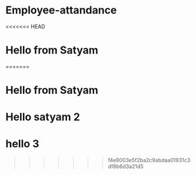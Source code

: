 # Employee-attandance

<<<<<<< HEAD
# Hello from Satyam
=======
# Hello from Satyam


# Hello satyam 2


# hello 3
>>>>>>> f4e8003e5f2ba2c9abdaa01931c3df8b6d3a21d5
